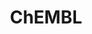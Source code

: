 ---
bigquery: https://console.cloud.google.com/bigquery?p=patents-public-data&d=ebi_chembl&page=dataset
citation: '"The ChEMBL database in 2017." Anna Gaulton, Anne Hersey, Michał Nowotka,
  A Patrícia Bento, Jon Chambers, David Mendez, Prudence Mutowo, Francis Atkinson,
  Louisa J Bellis, Elena Cibrián-Uhalte, Mark Davies, Nathan Dedman, Anneli Karlsson,
  María Paula Magariños, John P Overington, George Papadatos, Ines Smit, Andrew R
  Leach Nucleic acids Research (2017) 45 (Database Issue), D945-D954'
contributors: European Bioinformatics Institute
cost: None
description: ChEMBL Data is a manually curated database of small molecules used in
  drug discovery, including information about existing patented drugs.
documentation: 'schema: https://www.ebi.ac.uk/chembl/db_schema


  '
last_edit: 04/05/2022, 19:50:13
location: https://console.cloud.google.com/marketplace/product/google_patents_public_datasets/chembl
maintained_by: EMBL-EBI, an outstation of European Molecular Biology Laboratory
related_publications: '

  ChEMBL: towards direct deposition of bioassay data.


  Mendez D, Gaulton A, Bento AP, Chambers J, De Veij M, Félix E, Magariños MP, Mosquera
  JF, Mutowo P, Nowotka M, Gordillo-Marañón M, Hunter F, Junco L, Mugumbate G, Rodriguez-Lopez
  M, Atkinson F, Bosc N, Radoux CJ, Segura-Cabrera A, Hersey A, Leach AR.


  — Nucleic Acids Res. 2019; 47(D1):D930-D940. doi: 10.1093/nar/gky1075

  '
schema_fields:
- comp_class_id
- ad_type
- stat
- src_description
- helm_notation
- targcomp_id
- patent_no
- publication_number
- mc_target_name
- data_validity_comment
- direct_interaction
- mol_frac_id
- heavy_atoms
- description
- accession
- assay_strain
- cell_id
- cellosaurus_id
- availability_type
- entity_type
- ref_url
- mesh_id
- substrate_record_id
- alogp
- organism
- warning_year
- mol_irac_id
- num_lipinski_ro5_violations
- usan_substem
- cell_source_organism
- standard_units
- warning_country
- ridx
- db_source
- previous_company
- rgid
- tax_id
- patent_id
- toid
- orig_description
- published_relation
- l1
- journal
- mecref_id
- withdrawn_class
- domain_name
- met_conversion
- parameter_type
- drugind_id
- usan_stem_id
- source_domain_id
- relationship
- full_mwt
- frac_code
- indication_class
- irac_class_id
- qudt_units
- standard_inchi
- qed_weighted
- compound_name
- isoform
- standard_flag
- level5
- structure_type
- acd_most_bpka
- homologue
- mesh_heading
- patent_expire_date
- standard_type
- standard_text_value
- prediction_method
- downgraded
- le
- hrac_class_id
- updated_on
- relation
- src_id
- db_version
- pubmed_id
- mol_hrac_id
- cidx
- dosage_form
- predbind_id
- path
- bei
- mutation
- dosed_ingredient
- targrel_id
- result_flag
- record_id
- normal_range_max
- activity_id
- product_id
- warning_description
- hrac_code
- tid_fixed
- species_group_flag
- country
- warnref_id
- ingredient
- variant_id
- efo_term
- src_assay_id
- max_phase_for_ind
- parent_go_id
- sei
- chirality
- active_ingredient
- assay_param_id
- standard_inchi_key
- last_page
- parent_type
- creation_date
- withdrawn_year
- syn_type
- usan_stem_definition
- site_name
- target_mapping
- molsyn_id
- applicant_full_name
- drug_product_flag
- assay_type
- hba
- abstract
- molregno
- l6
- class_level
- parenteral
- stem
- actsm_id
- delist_flag
- assay_desc
- active_molregno
- component_id
- confidence
- doc_id
- route
- short_name
- activity_count
- compound_key
- tbl
- cl_lincs_id
- level2_description
- assay_organism
- site_id
- usan_stem
- normal_range_min
- bao_endpoint
- level2
- smid
- domain_type
- status
- trade_name
- mc_organism
- ro3_pass
- title
- hbd
- molecule_type
- entity_id
- assay_class_id
- updated_by
- pathway_key
- assay_cell_type
- activity_comment
- std_act_id
- type
- tissue_id
- volume
- synonyms
- pchembl_value
- sequence
- standard_upper_value
- component_synonym
- ap_id
- cx_logp
- l3
- molecular_species
- protclasssyn_id
- l5
- units
- upper_value
- job_id
- assay_subcellular_fraction
- domain_description
- met_id
- relationship_type
- disease_efficacy
- year
- target_desc
- go_id
- alert_name
- mechanism_of_action
- indref_id
- drug_substance_flag
- published_units
- comp_go_id
- drug_record_id
- stem_class
- value
- level4
- research_stem
- warning_type
- relationship_desc
- potential_duplicate
- assay_source
- cell_name
- set_name
- published_value
- protein_class_synonym
- l2
- cell_description
- lle
- chebi_par_id
- submission_date
- co_stem_id
- uberon_id
- prod_pat_id
- mec_id
- alert_set_id
- company
- clo_id
- log_id
- strength
- ddd_id
- uo_units
- first_approval
- aromatic_rings
- topical
- assay_tax_id
- binding_site_comment
- mc_tax_id
- ddd_units
- cpd_str_alert_id
- parent_id
- aspect
- ref_type
- met_comment
- nda_type
- num_ro5_violations
- bto_id
- idx
- ddd_value
- cx_most_bpka
- ddd_admr
- parameter_value
- black_box_warning
- label
- name
- ass_cls_map_id
- level1_description
- acd_most_apka
- level4_description
- acd_logd
- res_stem_id
- warning_id
- as_id
- component_type
- cx_logd
- num_alerts
- frac_class_id
- standard_relation
- level3_description
- cell_ontology_id
- first_page
- pathway_id
- cx_most_apka
- cell_source_tissue
- compd_id
- inorganic_flag
- bao_id
- aidx
- domain_id
- alert_id
- parent_molregno
- src_compound_id
- efo_id
- issue
- enzyme_name
- oc_id
- l4
- site_residues
- innovator_company
- definition
- version
- ddd_comment
- patent_use_code
- action_type
- max_phase
- irac_code
- approval_date
- compsyn_id
- canonical_smiles
- subgroup
- atc_code
- withdrawn_country
- molecular_mechanism
- published_type
- sequence_md5sum
- metref_id
- curated_by
- annotation
- text_value
- rtb
- smarts
- first_in_class
- curation_comment
- natural_product
- polymer_flag
- mc_target_type
- standard_value
- start_position
- source
- hbd_lipinski
- sitecomp_id
- tid
- pref_name
- usan_year
- protein_class_desc
- major_class
- assay_tissue
- assay_id
- level3
- last_active
- oral
- doc_type
- comments
- chembl_id
- target_type
- mc_target_accession
- assay_test_type
- ref_id
- doi
- prodrug
- level1
- acd_logp
- bao_format
- src_short_name
- l8
- psa
- selectivity_comment
- molfile
- priority
- mw_freebase
- who_name
- class_type
- who_extra
- full_molformula
- cell_source_tax_id
- therapeutic_flag
- hba_lipinski
- mechanism_comment
- formulation_id
- related_tid
- warning_class
- end_position
- assay_category
- mol_atc_id
- l7
- caloha_id
- confidence_score
- biocomp_id
- protein_class_id
- mw_monoisotopic
- metabolite_record_id
- enzyme_tid
- withdrawn_flag
- authors
- withdrawn_reason
shortname: chembl
tags:
- biotechnology
- health
- chemical
- bioinformatics
- medical
terms_of_use: CC BY-SA 3.0
title: ChEMBL
uuid: e232a192-965c-4ec9-904c-155b6dfe56c5
---